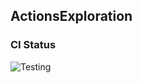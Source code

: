 
## ActionsExploration

### CI Status

![Testing](https://github.com/cs220s25/Casey_cicd/actions/workflows/run_tests.yml/badge.svg)


